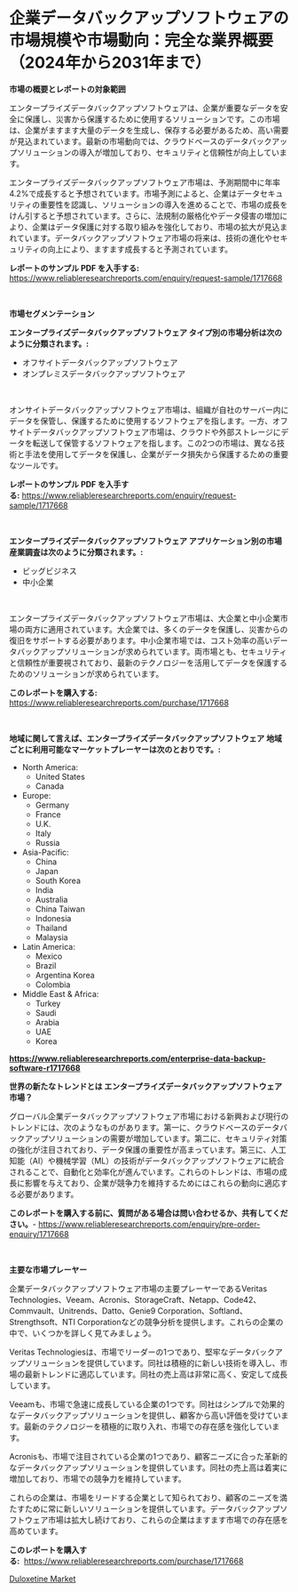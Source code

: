 <p><h1>企業データバックアップソフトウェアの市場規模や市場動向：完全な業界概要（2024年から2031年まで）</h1></p><p><strong>市場の概要とレポートの対象範囲</strong></p>
<p><p>エンタープライズデータバックアップソフトウェアは、企業が重要なデータを安全に保護し、災害から保護するために使用するソリューションです。この市場は、企業がますます大量のデータを生成し、保存する必要があるため、高い需要が見込まれています。最新の市場動向では、クラウドベースのデータバックアップソリューションの導入が増加しており、セキュリティと信頼性が向上しています。</p><p>エンタープライズデータバックアップソフトウェア市場は、予測期間中に年率4.2%で成長すると予想されています。市場予測によると、企業はデータセキュリティの重要性を認識し、ソリューションの導入を進めることで、市場の成長をけん引すると予想されています。さらに、法規制の厳格化やデータ侵害の増加により、企業はデータ保護に対する取り組みを強化しており、市場の拡大が見込まれています。データバックアップソフトウェア市場の将来は、技術の進化やセキュリティの向上により、ますます成長すると予測されています。</p></p>
<p><strong>レポートのサンプル PDF を入手する:</strong> <a href="https://www.reliableresearchreports.com/enquiry/request-sample/1717668">https://www.reliableresearchreports.com/enquiry/request-sample/1717668</a></p>
<p>&nbsp;</p>
<p><strong>市場セグメンテーション</strong></p>
<p><strong>エンタープライズデータバックアップソフトウェア タイプ別の市場分析は次のように分類されます。:</strong></p>
<p><ul><li>オフサイトデータバックアップソフトウェア</li><li>オンプレミスデータバックアップソフトウェア</li></ul></p>
<p>&nbsp;</p>
<p><p>オンサイトデータバックアップソフトウェア市場は、組織が自社のサーバー内にデータを保管し、保護するために使用するソフトウェアを指します。一方、オフサイトデータバックアップソフトウェア市場は、クラウドや外部ストレージにデータを転送して保管するソフトウェアを指します。この2つの市場は、異なる技術と手法を使用してデータを保護し、企業がデータ損失から保護するための重要なツールです。</p></p>
<p><strong>レポートのサンプル PDF を入手する:</strong>&nbsp;<a href="https://www.reliableresearchreports.com/enquiry/request-sample/1717668">https://www.reliableresearchreports.com/enquiry/request-sample/1717668</a></p>
<p>&nbsp;</p>
<p><strong> エンタープライズデータバックアップソフトウェア アプリケーション別の市場産業調査は次のように分類されます。:</strong></p>
<p><ul><li>ビッグビジネス</li><li>中小企業</li></ul></p>
<p>&nbsp;</p>
<p><p>エンタープライズデータバックアップソフトウェア市場は、大企業と中小企業市場の両方に適用されています。大企業では、多くのデータを保護し、災害からの復旧をサポートする必要があります。中小企業市場では、コスト効率の高いデータバックアップソリューションが求められています。両市場とも、セキュリティと信頼性が重要視されており、最新のテクノロジーを活用してデータを保護するためのソリューションが求められています。</p></p>
<p><strong>このレポートを購入する:</strong>&nbsp; <a href="https://www.reliableresearchreports.com/purchase/1717668">https://www.reliableresearchreports.com/purchase/1717668</a></p>
<p>&nbsp;</p>
<p><strong>地域に関して言えば、エンタープライズデータバックアップソフトウェア 地域ごとに利用可能なマーケットプレーヤーは次のとおりです。:</strong></p>
<p><ul>
    <li>
        North America:
        <ul>
            <li>United States</li>
            <li>Canada</li>
        </ul>
    </li>
    <li>
        Europe:
        <ul>
            <li>Germany</li>
            <li>France</li>
            <li>U.K.</li>
            <li>Italy</li>
            <li>Russia</li>
        </ul>
    </li>
    <li>
        Asia-Pacific:
        <ul>
            <li>China</li>
            <li>Japan</li>
            <li>South Korea</li>
            <li>India</li>
            <li>Australia</li>
            <li>China Taiwan</li>
            <li>Indonesia</li>
            <li>Thailand</li>
            <li>Malaysia</li>
        </ul>
    </li>
    <li>
        Latin America:
        <ul>
            <li>Mexico</li>
            <li>Brazil</li>
            <li>Argentina Korea</li>
            <li>Colombia</li>
        </ul>
    </li>
    <li>
        Middle East & Africa:
        <ul>
            <li>Turkey</li>
            <li>Saudi</li>
            <li>Arabia</li>
            <li>UAE</li>
            <li>Korea</li>
        </ul>
    </li>
    </ul></p>
<p><strong><a href="https://www.reliableresearchreports.com/enterprise-data-backup-software-r1717668">https://www.reliableresearchreports.com/enterprise-data-backup-software-r1717668</a></strong>&nbsp;</p>
<p><strong>世界の新たなトレンドとは エンタープライズデータバックアップソフトウェア 市場？</strong></p>
<p><p>グローバル企業データバックアップソフトウェア市場における新興および現行のトレンドには、次のようなものがあります。第一に、クラウドベースのデータバックアップソリューションの需要が増加しています。第二に、セキュリティ対策の強化が注目されており、データ保護の重要性が高まっています。第三に、人工知能（AI）や機械学習（ML）の技術がデータバックアップソフトウェアに統合されることで、自動化と効率化が進んでいます。これらのトレンドは、市場の成長に影響を与えており、企業が競争力を維持するためにはこれらの動向に適応する必要があります。</p></p>
<p><strong>このレポートを購入する前に、質問がある場合は問い合わせるか、共有してください。</strong>- <a href="https://www.reliableresearchreports.com/enquiry/pre-order-enquiry/1717668">https://www.reliableresearchreports.com/enquiry/pre-order-enquiry/1717668</a></p>
<p>&nbsp;</p>
<p><strong>主要な市場プレーヤー</strong></p>
<p><p>企業データバックアップソフトウェア市場の主要プレーヤーであるVeritas Technologies、Veeam、Acronis、StorageCraft、Netapp、Code42、Commvault、Unitrends、Datto、Genie9 Corporation、Softland、Strengthsoft、NTI Corporationなどの競争分析を提供します。これらの企業の中で、いくつかを詳しく見てみましょう。</p><p>Veritas Technologiesは、市場でリーダーの1つであり、堅牢なデータバックアップソリューションを提供しています。同社は積極的に新しい技術を導入し、市場の最新トレンドに適応しています。同社の売上高は非常に高く、安定して成長しています。</p><p>Veeamも、市場で急速に成長している企業の1つです。同社はシンプルで効果的なデータバックアップソリューションを提供し、顧客から高い評価を受けています。最新のテクノロジーを積極的に取り入れ、市場での存在感を強化しています。</p><p>Acronisも、市場で注目されている企業の1つであり、顧客ニーズに合った革新的なデータバックアップソリューションを提供しています。同社の売上高は着実に増加しており、市場での競争力を維持しています。</p><p>これらの企業は、市場をリードする企業として知られており、顧客のニーズを満たすために常に新しいソリューションを提供しています。データバックアップソフトウェア市場は拡大し続けており、これらの企業はますます市場での存在感を高めています。</p></p>
<p><strong>このレポートを購入する:</strong>&nbsp;&nbsp;<a href="https://www.reliableresearchreports.com/purchase/1717668">https://www.reliableresearchreports.com/purchase/1717668</a></p>
<p><p><a href="https://github.com/santosh758595/Market-Research-Report-List-4/blob/main/duloxetine-market.md">Duloxetine Market</a></p></p>